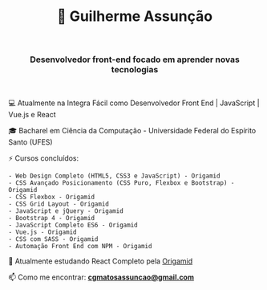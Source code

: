 <h1 align="center">🤖 Guilherme Assunção</h1>
<br/>
<h3 align="center">Desenvolvedor front-end focado em aprender novas tecnologias</h3>

<br/>

💻 Atualmente na Integra Fácil como Desenvolvedor Front End | JavaScript | Vue.js e React

🎓 Bacharel em Ciência da Computação - Universidade Federal do Espírito Santo (UFES)

⚡ Cursos concluídos:

    - Web Design Completo (HTML5, CSS3 e JavaScript) - Origamid
    - CSS Avançado Posicionamento (CSS Puro, Flexbox e Bootstrap) - Origamid
    - CSS Flexbox - Origamid
    - CSS Grid Layout - Origamid
    - JavaScript e jQuery - Origamid
    - Bootstrap 4 - Origamid
    - JavaScript Completo ES6 - Origamid
    - Vue.js - Origamid
    - CSS com SASS - Origamid
    - Automação Front End com NPM - Origamid


🚀 Atualmente estudando React Completo pela [Origamid](https://www.origamid.com/)

📫 Como me encontrar: **cgmatosassuncao@gmail.com**

<br/>

